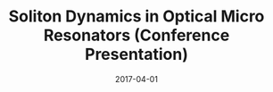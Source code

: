 ---
title: "Soliton Dynamics in Optical Micro Resonators (Conference Presentation)"
collection: publications
category: conferences
permalink: /publication/2017-04-01-Soliton-Dynamics-in-Optical-Micro-Resonators-Conference-Presentation
date: 2017-04-01
venue: 'In the proceedings of <i>Laser Resonators, Microresonators, and Beam Control XIX</i>'
paperurl: 'http://infoscience.epfl.ch/record/229839'
citation: ' Maxim Karpov,  Hairun Guo,  Erwan Lucas,  Victor Brasch,  Martin Pfeiffer,  John Jost,  Michael Gorodetsky,  Tobias Kippenberg, <strong> Soliton Dynamics in Optical Micro Resonators (Conference Presentation).</strong>  In the proceedings of <i>Laser Resonators, Microresonators, and Beam Control XIX</i>, 2017.'
---